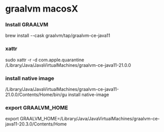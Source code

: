 # graalvm macosX

### Install GRAALVM
  brew install --cask  graalvm/tap/graalvm-ce-java11

### xattr
  sudo xattr -r -d com.apple.quarantine /Library/Java/JavaVirtualMachines/graalvm-ce-java11-21.0.0

### install native image
  /Library/Java/JavaVirtualMachines/graalvm-ce-java11-21.0.0/Contents/Home/bin/gu install native-image

### export GRAALVM_HOME
  export GRAALVM_HOME=/Library/Java/JavaVirtualMachines/graalvm-ce-java11-20.3.0/Contents/Home
